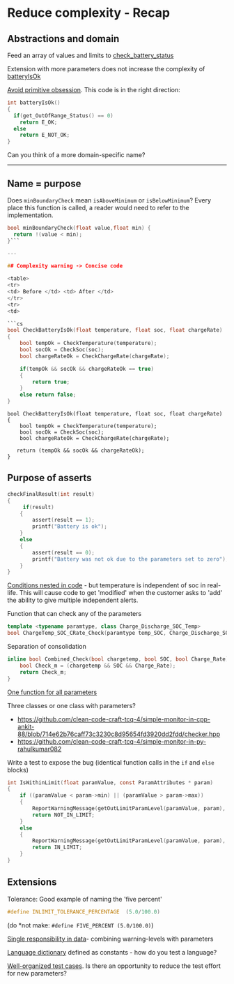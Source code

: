 # Reduce complexity - Recap

## Abstractions and domain

Feed an array of values and limits to [check_battery_status](https://github.com/clean-code-craft-tcq-7/simple-monitor-in-py-Fasith/blob/66b95cb2676f58bc3ae05117207c8421bf377417/check_limits.py)

Extension with more parameters does not increase the complexity of [batteryIsOk](https://github.com/clean-code-craft-tcq-7/simple-monitor-in-c-NabilCob/blob/5bf1296f3399d68cc5e7e42b2005a60621fbaa03/BatteryStatus.c)

[Avoid primitive obsession](https://refactoring.guru/smells/primitive-obsession).
This code is in the right direction:

```c
int batteryIsOk() 
{
  if(get_OutOfRange_Status() == 0)
    return E_OK;
  else
    return E_NOT_OK;
}
```

Can you think of a more domain-specific name?


---

## Name = purpose

Does `minBoundaryCheck` mean `isAboveMinimum` or `isBelowMinimum`?
Every place this function is called, a reader would need to refer to the implementation.

```c
bool minBoundaryCheck(float value,float min) {
  return !(value < min); 
}```

---

## Complexity warning -> Concise code

<table>
<tr>
<td> Before </td> <td> After </td>
</tr>
<tr>
<td>

```cs
bool CheckBatteryIsOk(float temperature, float soc, float chargeRate) 
{
    bool tempOk = CheckTemperature(temperature);
    bool socOk = CheckSoc(soc);
    bool chargeRateOk = CheckChargeRate(chargeRate);

    if(tempOk && socOk && chargeRateOk == true)
    {
        return true;
    }
    else return false;
}
```

</td>
<td>

```
bool CheckBatteryIsOk(float temperature, float soc, float chargeRate) 
{
    bool tempOk = CheckTemperature(temperature);
    bool socOk = CheckSoc(soc);
    bool chargeRateOk = CheckChargeRate(chargeRate);

   return (tempOk && socOk && chargeRateOk);
}
```

</td>
</tr>
</table>

## Purpose of asserts

```c
checkFinalResult(int result)
{
     if(result)
    {
        assert(result == 1);
        printf("Battery is ok");
    }
    else
    {
        assert(result == 0);
        printf("Battery was not ok due to the parameters set to zero");
    }
}
```

[Conditions nested in code](https://github.com/clean-code-craft-tcq-4/simple-monitor-in-cs-Naveen-R-Mundaganur/blob/8963ae3ed27bbd82cf1c85f2d6045a4dab440162/checker.cs) - but temperature is independent of soc in real-life.
This will cause code to get 'modified' when the customer asks to 'add' the ability to give multiple independent alerts.

Function that can check any of the parameters

```cpp
template <typename paramtype, class Charge_Discharge_SOC_Temp>
bool ChargeTemp_SOC_CRate_Check(paramtype temp_SOC, Charge_Discharge_SOC_Temp ClsName)
```

Separation of consolidation

```cpp
inline bool Combined_Check(bool chargetemp, bool SOC, bool Charge_Rate){
    bool Check_m = (chargetemp && SOC && Charge_Rate);
    return Check_m;
}
```

[One function for all parameters](https://github.com/clean-code-craft-tcq-4/simple-monitor-in-py-harinisuresh2701/blob/14b581d9296479a527474abe40e8bb4c5e1d95d8/check_limits.py)

Three classes or one class with parameters?

- https://github.com/clean-code-craft-tcq-4/simple-monitor-in-cpp-ankit-88/blob/714e62b76caff73c3230c8d95654fd3920dd2fdd/checker.hpp
- https://github.com/clean-code-craft-tcq-4/simple-monitor-in-py-rahulkumar082

Write a test to expose the bug (identical function calls in the `if` and `else` blocks)

```c
int IsWithinLimit(float paramValue, const ParamAttributes * param)
{
    if ((paramValue < param->min) || (paramValue > param->max))
    {
        ReportWarningMessage(getOutLimitParamLevel(paramValue, param), param);
        return NOT_IN_LIMIT;
    }
    else
    {
        ReportWarningMessage(getOutLimitParamLevel(paramValue, param), param);
        return IN_LIMIT;
    }
}
```

## Extensions

Tolerance: Good example of naming the 'five percent'

```c
#define INLIMIT_TOLERANCE_PERCENTAGE  (5.0/100.0)
```
(do *not make: `#define FIVE_PERCENT (5.0/100.0)`)

[Single responsibility in data](https://github.com/clean-code-craft-tcq-4/simple-monitor-in-c-pprathi/blob/2c85eac49e73a3aba1f426337516901e97094f1c/BatteryChecker.h)- combining warning-levels with parameters

[Language dictionary](https://github.com/clean-code-craft-tcq-4/simple-monitor-in-py-Aarthi2212/blob/7b663c353f360141296e3f71e47eace9a3b5c6f5/constants.py) defined as constants - how do you test a language?

[Well-organized test cases](https://github.com/clean-code-craft-tcq-4/simple-monitor-in-cpp-vrrenjith5/blob/96a013a377f1375fce81813ac2962407e126095e/main.cpp). Is there an opportunity to reduce the test effort for new parameters?
